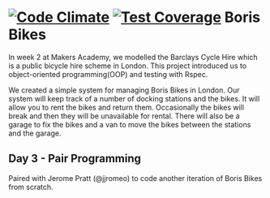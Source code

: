 [![Code Climate](https://codeclimate.com/github/leopoldkwok/Boris-Leo/badges/gpa.svg)](https://codeclimate.com/github/leopoldkwok/Boris-Leo)  [![Test Coverage](https://codeclimate.com/github/leopoldkwok/Boris-Leo/badges/coverage.svg)](https://codeclimate.com/github/leopoldkwok/Boris-Leo)
Boris Bikes
============

In week 2 at Makers Academy, we modelled the Barclays Cycle Hire which is a public bicycle hire scheme in London. This project introduced us to object-oriented programming(OOP) and testing with Rspec.

We created a simple system for managing Boris Bikes in London. Our system will keep track of a number of docking stations and the bikes. It will allow you to rent the bikes and return them. Occasionally the bikes will break and then they will be unavailable for rental. There will also be a garage to fix the bikes and a van to move the bikes between the stations and the garage.

Day 3 - Pair Programming
------------------------

Paired with Jerome Pratt (@jjromeo) to code another iteration of Boris Bikes from scratch.